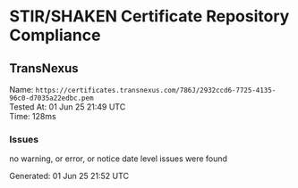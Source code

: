 # STIR/SHAKEN Certificate Repository Compliance

## TransNexus

Name: `https://certificates.transnexus.com/786J/2932ccd6-7725-4135-96c0-d7035a22edbc.pem`\
Tested At: 01 Jun 25 21:49 UTC\
Time: 128ms

### Issues

no warning, or error, or notice date level issues were found

Generated: 01 Jun 25 21:52 UTC